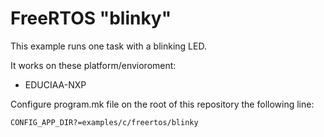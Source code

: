 # FreeRTOS "blinky"

This example runs one task with a blinking LED.

It works on these platform/envioroment:

* EDUCIAA-NXP

Configure program.mk file on the root of this repository the following line:

`CONFIG_APP_DIR?=examples/c/freertos/blinky`